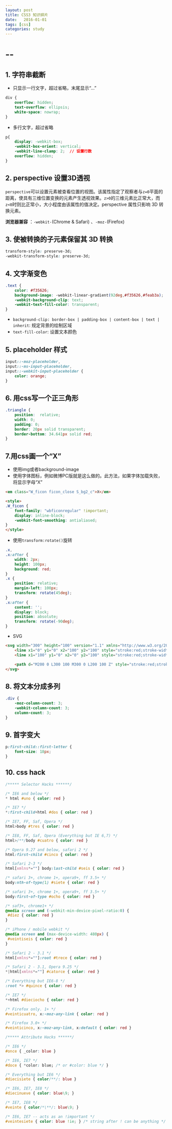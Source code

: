 ```yaml
---
layout: post
title: CSS3 知识碎片
date:   2016-01-01
tags: [css]
categories: study
---
```

# --

## 1. 字符串截断

- 只显示一行文字，超过省略，末尾显示“…”

``` css
div {
    overflow: hidden;
    text-overflow: ellipsis;
    white-space: nowrap;
}
```

- 多行文字，超过省略

``` css
p{
    display: -webkit-box;
    -webkit-box-orient: vertical;
    -webkit-line-clamp: 2;  // 设置行数
    overflow: hidden;
}
```

## 2. perspective 设置3D透视

`perspective`可以设置元素被查看位置的视图。该属性指定了观察者与`z=0`平面的距离，使具有三维位置变换的元素产生透视效果。`z>0`的三维元素比正常大，而`z<0`时则比正常小，大小程度由该属性的值决定。perspective 属性只影响 3D 转换元素。

__浏览器兼容__ ：`-webkit-`(Chrome & Safari) 、`-moz-`(Firefox)

## 3. 使被转换的子元素保留其 3D 转换

``` css
transform-style: preserve-3d;
-webkit-transform-style: preserve-3d;
```

## 4. 文字渐变色

``` css
.text {
    color: #f35626;
    background-image: -webkit-linear-gradient(92deg,#f35626,#feab3a);
    -webkit-background-clip: text;
    -webkit-text-fill-color: transparent;
}
```

- `background-clip: border-box | padding-box | content-box | text | inherit`: 规定背景的绘制区域
- `text-fill-color`: 设置文本颜色

## 5. placeholder 样式

```css
input::-moz-placeholder,
input::-ms-input-placeholder,
input::-webkit-input-placeholder {
    color: orange;
}
```

## 6. 用css写一个正三角形

```css
.triangle {
    position:  relative;
    width: 0;
    padding: 0;
    border: 20px solid transparent;
    border-bottom: 34.641px solid red;
}
```

## 7.用css画一个“X”

- 使用img或者background-image
- 使用字体图标，例如微博PC版就是这么做的。此方法，如果字体加载失败，将显示字母“X”

```html
<em class="W_ficon ficon_close S_bg2_c">X</em>

<style>
.W_ficon {
    font-family: "wbficonregular" !important;
    display: inline-block;
    -webkit-font-smoothing: antialiased;
}
</style>
```

- 使用`transform:rotate()`旋转

```css
.x,
.x:after {
    width: 2px;
    height: 100px;
    background: red;
}
.x {
    position: relative;
    margin-left: 100px;
    transform: rotate(45deg);
}
.x:after {
    content: '';
    display: block;
    position: absolute;
    transform: rotate(-90deg);
}
```

- SVG

```html
<svg width="300" height="100" version="1.1" xmlns="http://www.w3.org/2000/svg">
    <line x1="0" y1="0" x2="100" y2="100" style="stroke:red;stroke-width:2"></line>
    <line x1="100" y1="0" x2="0" y2="100" style="stroke:red;stroke-width:2"></line>

    <path d="M200 0 L300 100 M300 0 L200 100 Z" style="stroke:red;stroke-width:2"></path> 
</svg>
```

## 8. 将文本分成多列

```css
.div {
    -moz-column-count: 3;
    -webkit-column-count: 3;
    column-count: 3;
}
```

## 9. 首字变大

```css
p:first-child::first-letter {
    font-size: 18px;
}
```

## 10. css hack

```css
/***** Selector Hacks ******/

/* IE6 and below */
* html #uno { color: red }

/* IE7 */
*:first-child+html #dos { color: red } 

/* IE7, FF, Saf, Opera */
html>body #tres { color: red }

/* IE8, FF, Saf, Opera (Everything but IE 6,7) */
html>/**/body #cuatro { color: red }

/* Opera 9.27 and below, safari 2 */
html:first-child #cinco { color: red }

/* Safari 2-3 */
html[xmlns*=""] body:last-child #seis { color: red }

/* safari 3+, chrome 1+, opera9+, ff 3.5+ */
body:nth-of-type(1) #siete { color: red }

/* safari 3+, chrome 1+, opera9+, ff 3.5+ */
body:first-of-type #ocho { color: red }

/* saf3+, chrome1+ */
@media screen and (-webkit-min-device-pixel-ratio:0) {
 #diez { color: red }
}

/* iPhone / mobile webkit */
@media screen and (max-device-width: 480px) {
 #veintiseis { color: red }
}

/* Safari 2 - 3.1 */
html[xmlns*=""]:root #trece { color: red }

/* Safari 2 - 3.1, Opera 9.25 */
*|html[xmlns*=""] #catorce { color: red }

/* Everything but IE6-8 */
:root *> #quince { color: red }

/* IE7 */
*+html #dieciocho { color: red }

/* Firefox only. 1+ */
#veinticuatro, x:-moz-any-link { color: red }

/* Firefox 3.0+ */
#veinticinco, x:-moz-any-link, x:default { color: red }

/***** Attribute Hacks ******/

/* IE6 */
#once { _color: blue }

/* IE6, IE7 */
#doce { *color: blue; /* or #color: blue */ }

/* Everything but IE6 */
#diecisiete { color/**/: blue }

/* IE6, IE7, IE8 */
#diecinueve { color: blue\9; }

/* IE7, IE8 */
#veinte { color/*\**/: blue\9; }

/* IE6, IE7 -- acts as an !important */
#veintesiete { color: blue !ie; } /* string after ! can be anything */
```